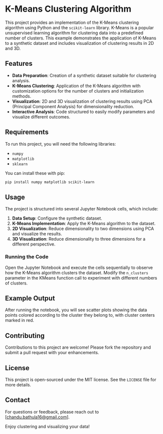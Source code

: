 
# K-Means Clustering Algorithm

This project provides an implementation of the K-Means clustering algorithm using Python and the `scikit-learn` library. K-Means is a popular unsupervised learning algorithm for clustering data into a predefined number of clusters. This example demonstrates the application of K-Means to a synthetic dataset and includes visualization of clustering results in 2D and 3D.

## Features

- **Data Preparation**: Creation of a synthetic dataset suitable for clustering analysis.
- **K-Means Clustering**: Application of the K-Means algorithm with customization options for the number of clusters and initialization methods.
- **Visualization**: 2D and 3D visualization of clustering results using PCA (Principal Component Analysis) for dimensionality reduction.
- **Interactive Analysis**: Code structured to easily modify parameters and visualize different outcomes.

## Requirements

To run this project, you will need the following libraries:

- `numpy`
- `matplotlib`
- `sklearn`

You can install these with pip:

```bash
pip install numpy matplotlib scikit-learn
```

## Usage

The project is structured into several Jupyter Notebook cells, which include:

1. **Data Setup**: Configure the synthetic dataset.
2. **K-Means Implementation**: Apply the K-Means algorithm to the dataset.
3. **2D Visualization**: Reduce dimensionality to two dimensions using PCA and visualize the results.
4. **3D Visualization**: Reduce dimensionality to three dimensions for a different perspective.

### Running the Code

Open the Jupyter Notebook and execute the cells sequentially to observe how the K-Means algorithm clusters the dataset. Modify the `n_clusters` parameter in the KMeans function call to experiment with different numbers of clusters.

## Example Output

After running the notebook, you will see scatter plots showing the data points colored according to the cluster they belong to, with cluster centers marked in red.

## Contributing

Contributions to this project are welcome! Please fork the repository and submit a pull request with your enhancements.

## License

This project is open-sourced under the MIT license. See the `LICENSE` file for more details.

## Contact

For questions or feedback, please reach out to [chandu.bathula16@gmail.com].

Enjoy clustering and visualizing your data!
